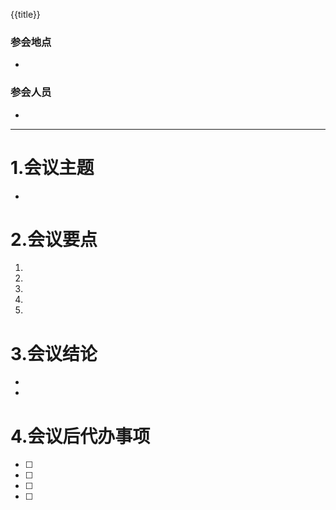 {{title}}

### 参会地点

- 

### 参会人员

- 

---

# 1.会议主题

- 

# 2.会议要点

1. 
2. 
3. 
4. 
5. 

# 3.会议结论

- 
- 

# 4.会议后代办事项

- [ ] 
- [ ] 
- [ ]  
- [ ] 

